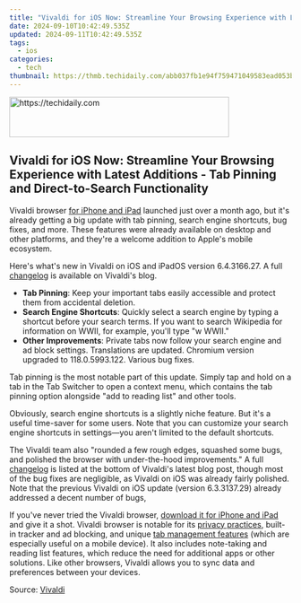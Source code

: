 ```yaml
---
title: "Vivaldi for iOS Now: Streamline Your Browsing Experience with Latest Additions - Tab Pinning and Direct-to-Search Functionality"
date: 2024-09-10T10:42:49.535Z
updated: 2024-09-11T10:42:49.535Z
tags:
  - ios
categories:
  - tech
thumbnail: https://thmb.techidaily.com/abb037fb1e94f759471049583ead053b2f01326e3a9eb41a58803887d90c7bef.jpg
---
```






<!-- affiliate ads begin -->
<a href="https://aligracehair.sjv.io/c/5597632/2115949/19272" target="_top" id="2115949">
  <img src="//a.impactradius-go.com/display-ad/19272-2115949" border="0" alt="https://techidaily.com" width="392" height="72"/>
</a>
<img height="0" width="0" src="https://aligracehair.sjv.io/i/5597632/2115949/19272" style="position:absolute;visibility:hidden;" border="0" />
<!-- affiliate ads end -->




## Vivaldi for iOS Now: Streamline Your Browsing Experience with Latest Additions - Tab Pinning and Direct-to-Search Functionality

Vivaldi browser [for iPhone and iPad](https://article-posts.techidaily.com/updated-2024-approved-interpreting-distinctions-360-content-and-virtual-reality/) launched just over a month ago, but it's already getting a big update with tab pinning, search engine shortcuts, bug fixes, and more. These features were already available on desktop and other platforms, and they're a welcome addition to Apple's mobile ecosystem.

 Here's what's new in Vivaldi on iOS and iPadOS version 6.4.3166.27\. A full [changelog](https://vivaldi.com/blog/vivaldi-on-ios-6-4/) is available on Vivaldi's blog.

* **Tab Pinning**: Keep your important tabs easily accessible and protect them from accidental deletion.
* **Search Engine Shortcuts**: Quickly select a search engine by typing a shortcut before your search terms. If you want to search Wikipedia for information on WWII, for example, you'll type "w WWII."
* **Other Improvements**: Private tabs now follow your search engine and ad block settings. Translations are updated. Chromium version upgraded to 118.0.5993.122\. Various bug fixes.

 Tab pinning is the most notable part of this update. Simply tap and hold on a tab in the Tab Switcher to open a context menu, which contains the tab pinning option alongside "add to reading list" and other tools.

 Obviously, search engine shortcuts is a slightly niche feature. But it's a useful time-saver for some users. Note that you can customize your search engine shortcuts in settings—you aren't limited to the default shortcuts.

 The Vivaldi team also "rounded a few rough edges, squashed some bugs, and polished the browser with under-the-hood improvements." A full [changelog](https://vivaldi.com/blog/vivaldi-on-ios-6-4/) is listed at the bottom of Vivaldi's latest blog post, though most of the bug fixes are negligible, as Vivaldi on iOS was already fairly polished. Note that the previous Vivaldi on iOS update (version 6.3.3137.29) already addressed a decent number of bugs,

 If you've never tried the Vivaldi browser, [download it for iPhone and iPad](https://apps.apple.com/us/app/vivaldi-powerful-web-browser/id1633234600) and give it a shot. Vivaldi browser is notable for its [privacy practices](https://vivaldi.com/features/privacy-security/), built-in tracker and ad blocking, and unique [tab management features](https://help.vivaldi.com/desktop/tabs/tab-features/) (which are especially useful on a mobile device). It also includes note-taking and reading list features, which reduce the need for additional apps or other solutions. Like other browsers, Vivaldi allows you to sync data and preferences between your devices.

 Source: [Vivaldi](https://vivaldi.com/blog/vivaldi-on-ios-6-4/)

<ins class="adsbygoogle"
     style="display:block"
     data-ad-format="autorelaxed"
     data-ad-client="ca-pub-7571918770474297"
     data-ad-slot="1223367746"></ins>



<ins class="adsbygoogle"
     style="display:block"
     data-ad-client="ca-pub-7571918770474297"
     data-ad-slot="8358498916"
     data-ad-format="auto"
     data-full-width-responsive="true"></ins>










